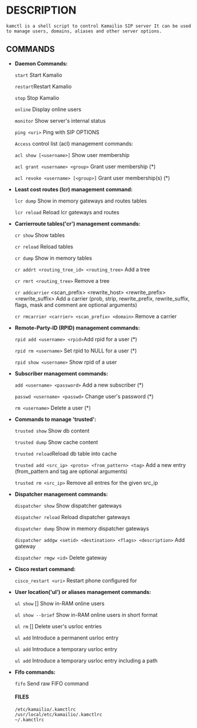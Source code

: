# DESCRIPTION

    kamctl is a shell script to control Kamailio SIP server It can be used to manage users, domains, aliases and other server options.

## COMMANDS

  * **Daemon Commands:**

    `start` Start Kamalio

    `restart`Restart Kamalio

    `stop` Stop Kamalio

    `online` Display online users

    `monitor` Show server's internal status

    `ping <uri>` Ping <uri> with SIP OPTIONS

    `Access` control list (acl) management commands:

    `acl show [<username>]` Show user membership

    `acl grant <username> <group>` Grant user membership (*)

    `acl revoke <username> [<group>]` Grant user membership(s) (*)

  * **Least cost routes (lcr) management command:**
    
    `lcr dump` Show in memory gateways and routes tables
    
    `lcr reload`  Reload lcr gateways and routes

  * **Carrierroute tables('cr') management commands:**
  
    `cr show` Show tables

    `cr reload` Reload tables

    `cr dump` Show in memory tables

    `cr addrt <routing_tree_id> <routing_tree>` Add a tree

    `cr rmrt <routing_tree>`  Remove a tree

    `cr addcarrier` <carrier> <scan_prefix> <domain> <rewrite_host> <prob> <strip> <rewrite_prefix> <rewrite_suffix> <flags> <mask> <comment>
      Add a carrier (prob, strip, rewrite_prefix, rewrite_suffix, flags, mask and comment are optional arguments)

    `cr rmcarrier <carrier> <scan_prefix> <domain>` Remove a carrier

  * **Remote-Party-ID (RPID) management commands:**

    `rpid add <username> <rpid>`Add rpid for a user (*)

    `rpid rm <username>`  Set rpid to NULL for a user (*)

    `rpid show <username>`  Show rpid of a user

  * **Subscriber management commands:**
    
    `add <username> <password>` Add a new subscriber (*)

    `passwd <username> <passwd>`  Change user's password (*)

    `rm <username>` Delete a user (*)

  * **Commands to manage 'trusted':**
    
    `trusted show`  Show db content

    `trusted dump`  Show cache content

    `trusted reload`Reload db table into cache

    `trusted add <src_ip> <proto> <from_pattern> <tag>` Add a new entry (from_pattern and tag are optional arguments)

    `trusted rm <src_ip>` Remove all entres for the given src_ip

  * **Dispatcher management commands:**
 
    `dispatcher show` Show dispatcher gateways

    `dispatcher reload` Reload dispatcher gateways

    `dispatcher dump` Show in memory dispatcher gateways

    `dispatcher addgw <setid> <destination> <flags> <description>`  Add gateway

    `dispatcher rmgw <id>`  Delete gateway

  * **Cisco restart command:**

    `cisco_restart <uri>` Restart phone configured for <uri>

  * **User location('ul') or aliases management commands:**

    `ul show` [<username>] Show in-RAM online users

    `ul show --brief` Show in-RAM online users in short format

    `ul rm` <username> [<contact URI>]  Delete user's usrloc entries

    `ul add` <username> <uri> Introduce a permanent usrloc entry

    `ul add` <username> <uri> <expires> Introduce a temporary usrloc entry

    `ul add` <username> <uri> <expires> <path>  Introduce a temporary usrloc entry including a path

  * **Fifo commands:**

    `fifo`  Send raw FIFO command
    

    #### FILES

        /etc/kamailio/.kamctlrc
        /usr/local/etc/kamailio/.kamctlrc
        ~/.kamctlrc
